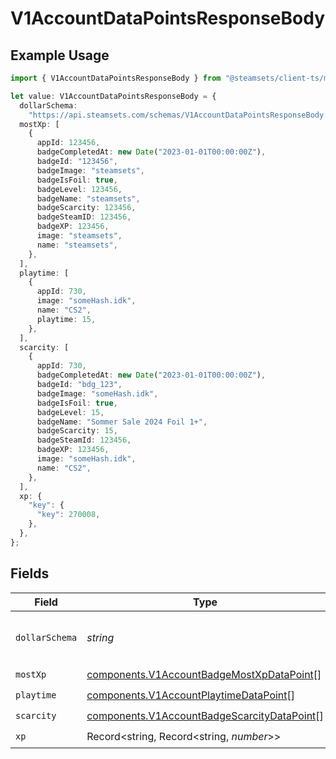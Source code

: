 # V1AccountDataPointsResponseBody

## Example Usage

```typescript
import { V1AccountDataPointsResponseBody } from "@steamsets/client-ts/models/components";

let value: V1AccountDataPointsResponseBody = {
  dollarSchema:
    "https://api.steamsets.com/schemas/V1AccountDataPointsResponseBody.json",
  mostXp: [
    {
      appId: 123456,
      badgeCompletedAt: new Date("2023-01-01T00:00:00Z"),
      badgeId: "123456",
      badgeImage: "steamsets",
      badgeIsFoil: true,
      badgeLevel: 123456,
      badgeName: "steamsets",
      badgeScarcity: 123456,
      badgeSteamID: 123456,
      badgeXP: 123456,
      image: "steamsets",
      name: "steamsets",
    },
  ],
  playtime: [
    {
      appId: 730,
      image: "someHash.idk",
      name: "CS2",
      playtime: 15,
    },
  ],
  scarcity: [
    {
      appId: 730,
      badgeCompletedAt: new Date("2023-01-01T00:00:00Z"),
      badgeId: "bdg_123",
      badgeImage: "someHash.idk",
      badgeIsFoil: true,
      badgeLevel: 15,
      badgeName: "Sommer Sale 2024 Foil 1+",
      badgeScarcity: 15,
      badgeSteamId: 123456,
      badgeXP: 123456,
      image: "someHash.idk",
      name: "CS2",
    },
  ],
  xp: {
    "key": {
      "key": 270008,
    },
  },
};
```

## Fields

| Field                                                                                                      | Type                                                                                                       | Required                                                                                                   | Description                                                                                                | Example                                                                                                    |
| ---------------------------------------------------------------------------------------------------------- | ---------------------------------------------------------------------------------------------------------- | ---------------------------------------------------------------------------------------------------------- | ---------------------------------------------------------------------------------------------------------- | ---------------------------------------------------------------------------------------------------------- |
| `dollarSchema`                                                                                             | *string*                                                                                                   | :heavy_minus_sign:                                                                                         | A URL to the JSON Schema for this object.                                                                  | https://api.steamsets.com/schemas/V1AccountDataPointsResponseBody.json                                     |
| `mostXp`                                                                                                   | [components.V1AccountBadgeMostXpDataPoint](../../models/components/v1accountbadgemostxpdatapoint.md)[]     | :heavy_check_mark:                                                                                         | N/A                                                                                                        |                                                                                                            |
| `playtime`                                                                                                 | [components.V1AccountPlaytimeDataPoint](../../models/components/v1accountplaytimedatapoint.md)[]           | :heavy_check_mark:                                                                                         | N/A                                                                                                        |                                                                                                            |
| `scarcity`                                                                                                 | [components.V1AccountBadgeScarcityDataPoint](../../models/components/v1accountbadgescarcitydatapoint.md)[] | :heavy_check_mark:                                                                                         | N/A                                                                                                        |                                                                                                            |
| `xp`                                                                                                       | Record<string, Record<string, *number*>>                                                                   | :heavy_check_mark:                                                                                         | N/A                                                                                                        |                                                                                                            |
